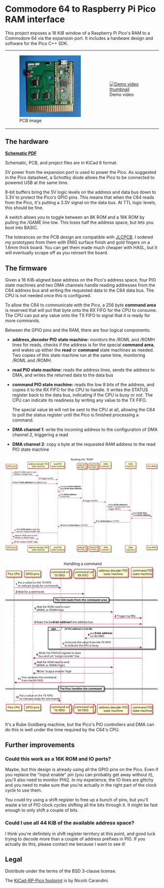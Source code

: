 # Commodore 64 to Raspberry Pi Pico RAM interface

This project exposes a 16 KiB window of a Raspberry Pi Pico's RAM to a Commodore 64 via the
expansion port. It includes a hardware design and software for the Pico C++ SDK.

<table style="border-collapse: collapse"><tr>
<td><figure><a href="./docs/pcb.jpg"><img src="./docs/pcb.jpg" alt="PCB photo" width="360"></a>
<figcaption>PCB image</figcaption></figure></td>
<td><figure><a href="https://youtu.be/zC7R9OgKrbg"><img src="https://img.youtube.com/vi/zC7R9OgKrbg/maxresdefault.jpg" alt="Demo video thumbnail" width="360"></a>
<figcaption>Demo video</figcaption></figure>
</tr></table>

## The hardware

**[Schematic PDF](./docs/schematic.pdf)**

Schematic, PCB, and project files are in KiCad 6 format.

5V power from the expansion port is used to power the Pico. As suggested in the Pico datasheet,
a Schottky diode allows the Pico to be connected to powered USB at the same time. 

8-bit buffers bring the 5V logic levels on the address and data bus down to 3.3V to protect
the Pico's GPIO pins. This means that when the C64 reads from the Pico, it's putting a 3.3V
signal on the data bus.  At TTL logic levels, this should be fine.

A switch allows you to toggle between an 8K ROM and a 16K ROM by pulling the /GAME line low.
This loses half the address space, but lets you boot into BASIC.

The tolerances on the PCB design are compatible with [JLCPCB](https://jlcpcb.com/). I ordered
my prototypes from them with ENIG surface finish and gold fingers on a 1.6mm thick board.  You
can get them made much cheaper with HASL, but it will eventually scrape off as you reinsert
the board.

## The firmware

Given a 16 KiB-aligned base address on the Pico's address space, four PIO state machines and
two DMA channels handle reading addresses from the C64 address bus and writing the requested
data to the C64 data bus. The CPU is not needed once this is configured.

To allow the C64 to communicate with the Pico, a 256 byte **command area** is reserved that
will put that byte onto the RX FIFO for the CPU to consume.  The CPU can put any value onto
the TX FIFO to signal that it is ready for more commands.

Between the GPIO pins and the RAM, there are four logical components:

- **address_decoder PIO state machine:** monitors the /ROML and /ROMH lines for reads,
  checks if the address is for the special **command area**, and wakes up either the **read**
  or **command** state machines as needed.  Two copies of this state machine run at the same
  time, monitoring /ROML and /ROMH.
- **read PIO state machine:** reads the address lines, sends the address to DMA, and writes
  the returned data to the data bus
- **command PIO state machine:** reads the low 8 bits of the address, and copies it to the
  RX FIFO for the CPU to handle.  It writes the STATUS register back to the data bus, indicating
  if the CPU is busy or not. The CPU can indicate its readiness by writing any value to the TX FIFO.

  The special value `00` will not be sent to the CPU at all, allowing the C64 to poll the status
  register until the Pico is finished processing a command.
- **DMA channel 1**: write the incoming address to the configuration of DMA channel 2, triggering
  a read
- **DMA channel 2**: copy a byte at the requested RAM address to the read PIO state machine

![Read sequence](./docs/read-sequence.svg)

![Command sequence](./docs/command-sequence.svg)

It's a Rube Goldberg machine, but the Pico's PIO controllers and DMA can do this in well under
the time required by the C64's CPU.


## Further improvements

### Could this work as a 16K ROM and IO ports?

Maybe, but this design is already using all the GPIO pins on the Pico.  Even if you replace
the "input enable" pin (you can probably get away without it), you'll also need to monitor
PHI2.  In my experience, the IO lines are glitchy and you need to make sure that you're actually
in the right part of the clock cycle to use them.

You could try using a shift register to free up a bunch of pins, but you'll waste a lot of
PIO clock cycles shifting all the bits through it.  It might be fast enough to only shift a
couple of bits.

### Could I use all 44 KiB of the available address space?

I think you're definitely in shift register territory at this point, and good luck trying to
decode more than a couple of address prefixes in PIO.  If you actually do this, please contact
me because I want to see it!


## Legal

Distribute under the terms of the BSD 3-clause license.

The [KiCad-RP-Pico footprint](https://github.com/ncarandini/KiCad-RP-Pico) is by
Nicolò Carandini.
